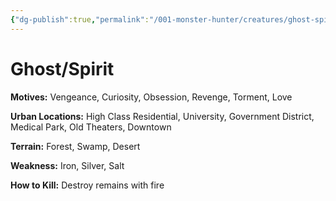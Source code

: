 ```yaml
---
{"dg-publish":true,"permalink":"/001-monster-hunter/creatures/ghost-spirit/"}
---
```


# Ghost/Spirit

**Motives:** Vengeance, Curiosity, Obsession, Revenge, Torment, Love

**Urban Locations:** High Class Residential, University, Government District, Medical Park, Old Theaters, Downtown

**Terrain:** Forest, Swamp, Desert

**Weakness:** Iron, Silver, Salt

**How to Kill:** Destroy remains with fire